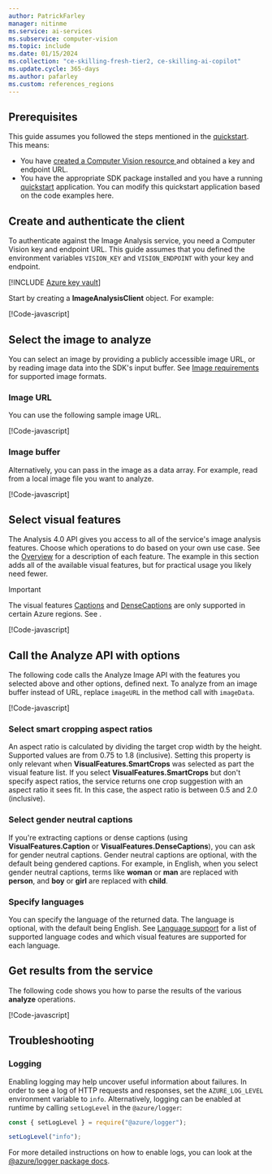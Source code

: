 ```yaml
---
author: PatrickFarley
manager: nitinme
ms.service: ai-services
ms.subservice: computer-vision
ms.topic: include
ms.date: 01/15/2024
ms.collection: "ce-skilling-fresh-tier2, ce-skilling-ai-copilot"
ms.update.cycle: 365-days
ms.author: pafarley
ms.custom: references_regions
---
```


## Prerequisites

This guide assumes you followed the steps mentioned in the [quickstart](/azure/ai-services/computer-vision/quickstarts-sdk/image-analysis-client-library-40). This means:

* You have <a href="https://portal.azure.com/#create/Microsoft.CognitiveServicesComputerVision"  title="Created a Computer Vision resource"  target="_blank">created a Computer Vision resource </a> and obtained a key and endpoint URL.
* You have the appropriate SDK package installed and you have a running [quickstart](/azure/ai-services/computer-vision/quickstarts-sdk/image-analysis-client-library-40) application. You can modify this quickstart application based on the code examples here.

## Create and authenticate the client

To authenticate against the Image Analysis service, you need a Computer Vision key and endpoint URL. This guide assumes that you defined the environment variables `VISION_KEY` and `VISION_ENDPOINT` with your key and endpoint.

[!INCLUDE [Azure key vault](~/reusable-content/ce-skilling/azure/includes/ai-services/security/microsoft-entra-id-akv-expanded.md)]

Start by creating a **ImageAnalysisClient** object. For example:

[!Code-javascript[](~/cognitive-services-quickstart-code/javascript/ComputerVision/4-0/how-to.js?name=snippet_client)]

## Select the image to analyze

You can select an image by providing a publicly accessible image URL, or by reading image data into the SDK's input buffer. See [Image requirements](../../overview-image-analysis.md?tabs=4-0#input-requirements) for supported image formats.

### Image URL

You can use the following sample image URL.

[!Code-javascript[](~/cognitive-services-quickstart-code/javascript/ComputerVision/4-0/how-to.js?name=snippet_url)]

### Image buffer

Alternatively, you can pass in the image as a data array. For example, read from a local image file you want to analyze.

[!Code-javascript[](~/cognitive-services-quickstart-code/javascript/ComputerVision/4-0/how-to.js?name=snippet_file)]


## Select visual features

The Analysis 4.0 API gives you access to all of the service's image analysis features. Choose which operations to do based on your own use case. See the [Overview](/azure/ai-services/computer-vision/overview-image-analysis) for a description of each feature. The example in this section adds all of the available visual features, but for practical usage you likely need fewer. 

> [!IMPORTANT]
> The visual features [Captions](/java/api/com.azure.ai.vision.imageanalysis.models.visualfeatures#com-azure-ai-vision-imageanalysis-models-visualfeatures-caption) and [DenseCaptions](/java/api/com.azure.ai.vision.imageanalysis.models.visualfeatures#com-azure-ai-vision-imageanalysis-models-visualfeatures-dense-captions) are only supported in certain Azure regions. See .

[!Code-javascript[](~/cognitive-services-quickstart-code/javascript/ComputerVision/4-0/how-to.js?name=snippet_features)]

## Call the Analyze API with options

The following code calls the Analyze Image API with the features you selected above and other options, defined next. To analyze from an image buffer instead of URL, replace `imageURL` in the method call with `imageData`.

[!Code-javascript[](~/cognitive-services-quickstart-code/javascript/ComputerVision/4-0/how-to.js?name=snippet_call)]


### Select smart cropping aspect ratios

An aspect ratio is calculated by dividing the target crop width by the height. Supported values are from 0.75 to 1.8 (inclusive). Setting this property is only relevant when **VisualFeatures.SmartCrops** was selected as part the visual feature list. If you select **VisualFeatures.SmartCrops** but don't specify aspect ratios, the service returns one crop suggestion with an aspect ratio it sees fit. In this case, the aspect ratio is between 0.5 and 2.0 (inclusive).

### Select gender neutral captions

If you're extracting captions or dense captions (using **VisualFeatures.Caption** or **VisualFeatures.DenseCaptions**), you can ask for gender neutral captions. Gender neutral captions are optional, with the default being gendered captions. For example, in English, when you select gender neutral captions, terms like **woman** or **man** are replaced with **person**, and **boy** or **girl** are replaced with **child**. 

### Specify languages

You can specify the language of the returned data. The language is optional, with the default being English. See [Language support](https://aka.ms/cv-languages) for a list of supported language codes and which visual features are supported for each language.

## Get results from the service

The following code shows you how to parse the results of the various **analyze** operations.

[!Code-javascript[](~/cognitive-services-quickstart-code/javascript/ComputerVision/4-0/how-to.js?name=snippet_results)]


## Troubleshooting

### Logging

Enabling logging may help uncover useful information about failures. In order to see a log of HTTP requests and responses, set the `AZURE_LOG_LEVEL` environment variable to `info`. Alternatively, logging can be enabled at runtime by calling `setLogLevel` in the `@azure/logger`:

```javascript
const { setLogLevel } = require("@azure/logger");

setLogLevel("info");
```

For more detailed instructions on how to enable logs, you can look at the [@azure/logger package docs](https://github.com/Azure/azure-sdk-for-js/tree/main/sdk/core/logger).

